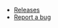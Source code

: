 <!-- _navbar.md -->

-   [Releases](https://github.com/chesrowe/GMDiscord/releases)
-   [Report a bug](https://github.com/chesrowe/GMDiscord/issues)
